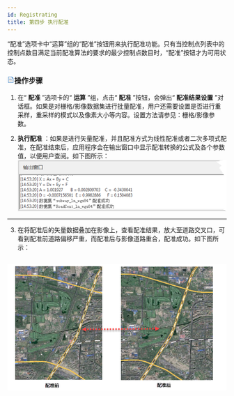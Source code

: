 ```yaml
---
id: Registrating
title: 第四步 执行配准  
---  
```


“配准”选项卡中“运算”组的“配准”按钮用来执行配准功能。只有当控制点列表中的控制点数目满足当前配准算法的要求的最少控制点数目时，“配准”按钮才为可用状态。



 ### ![](../../img/read.gif)操作步骤



   1. 在“ **配准** ”选项卡的“ **运算** ”组，点击“ **配准** ”按钮，会弹出“ **配准结果设置**
”对话框。如果是对栅格/影像数据集进行批量配准，用户还需要设置是否进行重采样，重采样的模式以及像素大小等内容。设置方法请参见：栅格/影像参数。

   2. **执行配准**
：如果是进行矢量配准，并且配准方式为线性配准或者二次多项式配准，在配准结束后，应用程序会在输出窗口中显示配准转换的公式及各个参数值，以便用户查阅。如下图所示：
![](img/Output.png)  
 ---  
   3. 在将配准后的矢量数据叠加在影像上，查看配准结果，放大至道路交叉口，可看到配准前道路偏移严重，而配准后与影像道路重合，配准成功。如下图所示：

 ![](img/RegistResult.png)  
 ---  


